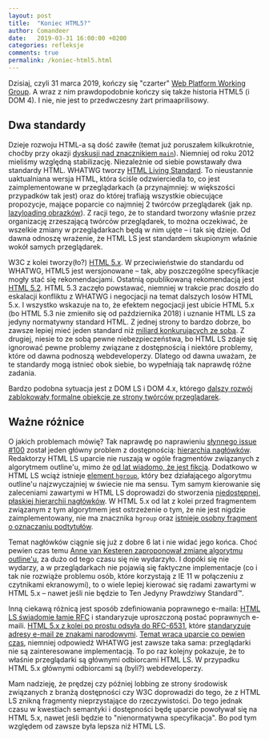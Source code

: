 ```yaml
---
layout: post
title:  "Koniec HTML5?"
author: Comandeer
date:   2019-03-31 16:00:00 +0200
categories: refleksje
comments: true
permalink: /koniec-html5.html
---
```


Dzisiaj, czyli 31 marca 2019, kończy się "czarter" [Web Platform Working Group](https://www.w3.org/WebPlatform/WG/). A wraz z nim prawdopodobnie kończy się także historia HTML5 (i DOM 4). I nie, nie jest to przedwczesny żart primaaprilisowy.

## Dwa standardy

Dzieje rozwoju HTML-a są dość zawiłe (temat już poruszałem kilkukrotnie, choćby przy okazji [dyskusji nad znacznikiem `main`](https://blog.comandeer.pl/refleksje/a11y/2018/01/23/zawieszenie-broni.html)). Niemniej od roku 2012 mieliśmy względną stabilizację. Niezależnie od siebie powstawały dwa standardy HTML. WHATWG tworzy [HTML Living Standard](https://html.spec.whatwg.org/multipage/). To nieustannie uaktualniana wersja HTML, która ściśle odzwierciedla to, co jest zaimplementowane w przeglądarkach (a przynajmniej: w większości przypadków tak jest) oraz do której trafiają wszystkie obiecujące propozycje, mające poparcie co najmniej 2 twórców przeglądarek (jak np. [lazyloading obrazków](https://github.com/whatwg/html/pull/3752)). Z racji tego, że to standard tworzony właśnie przez organizację zrzeszającą twórców przeglądarek, to można oczekiwać, że wszelkie zmiany w przeglądarkach będą w nim ujęte – i tak się dzieje. Od dawna odnoszę wrażenie, że HTML LS jest standardem skupionym właśnie wokół samych przeglądarek.

W3C z kolei tworzy(ło?) [HTML 5.x](https://w3c.github.io/html/). W przeciwieństwie do standardu od WHATWG, HTML5 jest wersjonowane – tak, aby poszczególne specyfikacje mogły stać się rekomendacjami. Ostatnią opublikowaną rekomendacją jest [HTML 5.2](https://www.w3.org/TR/html52/). HTML 5.3 zaczęło powstawać, niemniej w trakcie prac doszło do eskalacji konfliktu z WHATWG i negocjacji na temat dalszych losów HTML 5.x. I wszystko wskazuje na to, że efektem negocjacji jest ubicie HTML 5.x (bo HTML 5.3 nie zmieniło się od października 2018) i uznanie HTML LS za jedyny normatywny standard HTML. Z jednej strony to bardzo dobrze, bo zawsze lepiej mieć jeden standard niż [miliard konkurujących ze sobą](https://xkcd.com/927/). Z drugiej, niesie to ze sobą pewne niebezpieczeństwa, bo HTML LS zdaje się ignorować pewne problemy związane z dostępnością i niektóre problemy, które od dawna podnoszą webdeveloperzy. Dlatego od dawna uważam, że te standardy mogą istnieć obok siebie, bo wypełniają tak naprawdę różne zadania.

Bardzo podobna sytuacja jest z DOM LS i DOM 4.x, którego [dalszy rozwój zablokowały formalne obiekcje ze strony twórców przeglądarek](https://github.com/w3c/dom/issues/175).

## Ważne różnice

O jakich problemach mówię? Tak naprawdę po naprawieniu [słynnego issue #100](https://github.com/whatwg/html/issues/100) został jeden główny problem z dostępnością: [hierarchia nagłówków](https://github.com/whatwg/html/issues/83). Redaktorzy HTML LS uparcie nie ruszają w ogóle fragmentów związanych z algorytmem outline'u, mimo że [od lat wiadomo, że jest fikcją](https://developer.paciellogroup.com/blog/2013/10/html5-document-outline/). Dodatkowo w HTML LS wciąż istnieje [element `hgroup`](https://html.spec.whatwg.org/multipage/sections.html#the-hgroup-element), który bez działającego algorytmu outline'u najzwyczajniej w świecie nie ma sensu. Tym samym kierowanie się zaleceniami zawartymi w HTML LS doprowadzi do stworzenia [niedostępnej, płaskiej hierarchii nagłówków](https://blog.comandeer.pl/html-css/a11y/2017/07/04/o-naglowkach-slow-kilka.html). W HTML 5.x od lat z kolei przed fragmentem związanym z tym algorytmem jest ostrzeżenie o tym, że nie jest nigdzie zaimplementowany, nie ma znacznika `hgroup` oraz [istnieje osobny fragment o oznaczaniu podtytułów](https://w3c.github.io/html/common-idioms-without-dedicated-elements.html#subheadings-subtitles-alternative-titles-and-taglines).

Temat nagłówków ciągnie się już z dobre 6 lat i nie widać jego końca. Choć pewien czas temu [Anne van Kesteren zaproponował zmianę algorytmu outline'u](https://github.com/whatwg/html/pull/3499), za dużo od tego czasu się nie wydarzyło. I dopóki się nie wydarzy, a w przeglądarkach nie pojawią się faktyczne implementacje (co i tak nie rozwiąże problemu osób, które korzystają z IE 11 w połączeniu z czytnikami ekranowymi), to o wiele lepiej kierować się radami zawartymi w HTML 5.x – nawet jeśli nie będzie to Ten Jedyny Prawdziwy Standard™.

Inną ciekawą różnicą jest sposób zdefiniowania poprawnego e-maila: [HTML LS świadomie łamie RFC](https://html.spec.whatwg.org/multipage/input.html#valid-e-mail-address) i standaryzuje uproszczoną postać poprawnych e-maili. [HTML 5.x z kolei po prostu odsyła do RFC-6531](https://w3c.github.io/html/sec-forms.html#valid-e-mail-address), które [standaryzuje adresy e-mail ze znakami narodowymi](https://tools.ietf.org/html/rfc6531). [Temat wraca uparcie co pewien czas](https://github.com/whatwg/html/issues/4089), niemniej odpowiedź WHATWG jest zawsze taka sama: przeglądarki nie są zainteresowane implementacją. To po raz kolejny pokazuje, że to właśnie przeglądarki są głównymi odbiorcami HTML LS. W przypadku HTML 5.x głównymi odbiorcami są (byli?) webdeveloperzy.

Mam nadzieję, że prędzej czy później lobbing ze strony środowisk związanych z branżą dostępności czy W3C doprowadzi do tego, że z HTML LS znikną fragmenty nieprzystające do rzeczywistości. Do tego jednak czasu w kwestiach semantyki i dostępności będę uparcie powoływał się na HTML 5.x, nawet jeśli będzie to "nienormatywna specyfikacja". Bo pod tym względem od zawsze była lepsza niż HTML LS.
